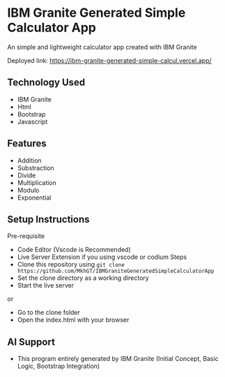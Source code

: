 # IBM Granite Generated Simple Calculator App
An simple and lightweight calculator app created with IBM Granite

Deployed link: https://ibm-granite-generated-simple-calcul.vercel.app/

## Technology Used
- IBM Granite
- Html
- Bootstrap
- Javascript
## Features
- Addition
- Substraction
- Divide
- Multiplication
- Modulo
- Exponential
## Setup Instructions
Pre-requisite 
- Code Editor (Vscode is Recommended)
- Live Server Extension if you using vscode or codium
Steps
- Clone this repository using ```git clone https://github.com/MkhGT/IBMGraniteGeneratedSimpleCalculatorApp```
- Set the clone directory as a working directory
- Start the live server

or
- Go to the clone folder
- Open the index.html with your browser

## AI Support
- This program entirely generated by IBM Granite (Initial Concept, Basic Logic, Bootstrap Integration)
